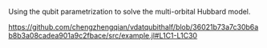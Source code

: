 Using the qubit parametrization to solve the multi-orbital Hubbard model.

https://github.com/chengzhengqian/vdatqubithalf/blob/36021b73a7c30b6ab8b3a08cadea901a9c2fbace/src/example.jl#L1C1-L1C30
